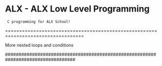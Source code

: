 ALX - ALX Low Level Programming
===========================
     C programming for ALX School!
==================================================================================

More nested loops and conditions 
   
##################################################################################

